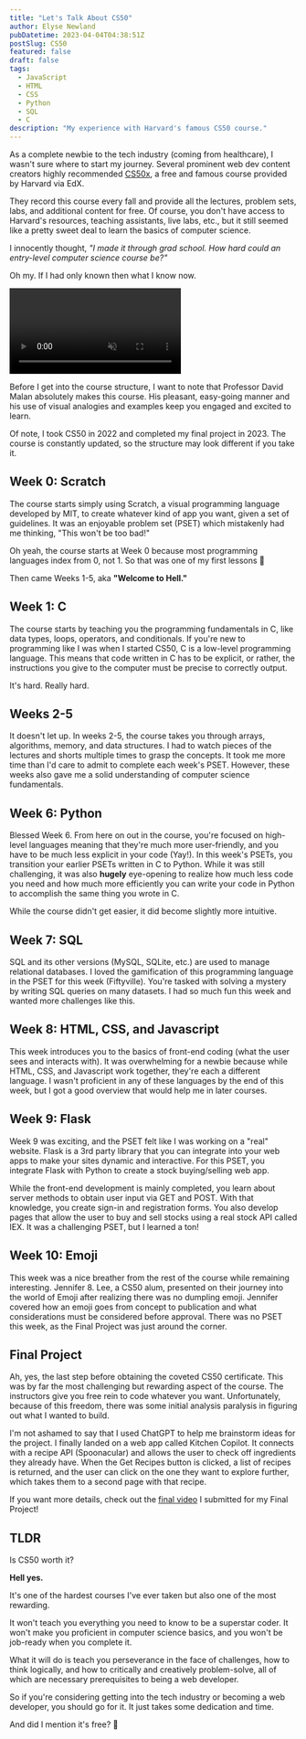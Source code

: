 ```yaml
---
title: "Let's Talk About CS50"
author: Elyse Newland
pubDatetime: 2023-04-04T04:38:51Z
postSlug: CS50
featured: false
draft: false
tags:
  - JavaScript
  - HTML
  - CSS
  - Python
  - SQL
  - C
description: "My experience with Harvard's famous CS50 course."
---
```


As a complete newbie to the tech industry (coming from healthcare), I wasn't sure where to start my journey. Several prominent web dev content creators highly recommended [CS50x](https://cs50.harvard.edu/x/2023/), a free and famous course provided by Harvard via EdX.

They record this course every fall and provide all the lectures, problem sets, labs, and additional content for free. Of course, you don't have access to Harvard's resources, teaching assistants, live labs, etc., but it still seemed like a pretty sweet deal to learn the basics of computer science.

I innocently thought, _"I made it through grad school. How hard could an entry-level computer science course be?"_

Oh my. If I had only known then what I know now.

<video class="w-full h-auto" autoplay loop muted playsinline aria-describedby="video-caption">
    <source src="https://media.giphy.com/media/mcsPU3SkKrYDdW3aAU/giphy.mp4" type="video/mp4">
    <div id="video-caption" class="sr-only">Famous gif of a gray cat wearing a green and white striped shirt typing furiously on an Apple laptop.</div>
</video>

Before I get into the course structure, I want to note that Professor David Malan absolutely makes this course. His pleasant, easy-going manner and his use of visual analogies and examples keep you engaged and excited to learn.

Of note, I took CS50 in 2022 and completed my final project in 2023. The course is constantly updated, so the structure may look different if you take it.

## Week 0: Scratch

The course starts simply using Scratch, a visual programming language developed by MIT, to create whatever kind of app you want, given a set of guidelines. It was an enjoyable problem set (PSET) which mistakenly had me thinking, "This won't be too bad!"

Oh yeah, the course starts at Week 0 because most programming languages index from 0, not 1. So that was one of my first lessons 🙂

Then came Weeks 1-5, aka **"Welcome to Hell."**

## Week 1: C

The course starts by teaching you the programming fundamentals in C, like data types, loops, operators, and conditionals. If you're new to programming like I was when I started CS50, C is a low-level programming language. This means that code written in C has to be explicit, or rather, the instructions you give to the computer must be precise to correctly output.

It's hard. Really hard.

## Weeks 2-5

It doesn't let up. In weeks 2-5, the course takes you through arrays, algorithms, memory, and data structures. I had to watch pieces of the lectures and shorts multiple times to grasp the concepts. It took me more time than I'd care to admit to complete each week's PSET. However, these weeks also gave me a solid understanding of computer science fundamentals.

## Week 6: Python

Blessed Week 6. From here on out in the course, you're focused on high-level languages meaning that they're much more user-friendly, and you have to be much less explicit in your code (Yay!). In this week's PSETs, you transition your earlier PSETs written in C to Python. While it was still challenging, it was also **hugely** eye-opening to realize how much less code you need and how much more efficiently you can write your code in Python to accomplish the same thing you wrote in C.

While the course didn't get easier, it did become slightly more intuitive.

## Week 7: SQL

SQL and its other versions (MySQL, SQLite, etc.) are used to manage relational databases. I loved the gamification of this programming language in the PSET for this week (Fiftyville). You're tasked with solving a mystery by writing SQL queries on many datasets. I had so much fun this week and wanted more challenges like this.

## Week 8: HTML, CSS, and Javascript

This week introduces you to the basics of front-end coding (what the user sees and interacts with). It was overwhelming for a newbie because while HTML, CSS, and Javascript work together, they're each a different language. I wasn't proficient in any of these languages by the end of this week, but I got a good overview that would help me in later courses.

## Week 9: Flask

Week 9 was exciting, and the PSET felt like I was working on a "real" website. Flask is a 3rd party library that you can integrate into your web apps to make your sites dynamic and interactive. For this PSET, you integrate Flask with Python to create a stock buying/selling web app.

While the front-end development is mainly completed, you learn about server methods to obtain user input via GET and POST. With that knowledge, you create sign-in and registration forms. You also develop pages that allow the user to buy and sell stocks using a real stock API called IEX. It was a challenging PSET, but I learned a ton!

## Week 10: Emoji

This week was a nice breather from the rest of the course while remaining interesting. Jennifer 8. Lee, a CS50 alum, presented on their journey into the world of Emoji after realizing there was no dumpling emoji. Jennifer covered how an emoji goes from concept to publication and what considerations must be considered before approval. There was no PSET this week, as the Final Project was just around the corner.

## Final Project

Ah, yes, the last step before obtaining the coveted CS50 certificate. This was by far the most challenging but rewarding aspect of the course. The instructors give you free rein to code whatever you want. Unfortunately, because of this freedom, there was some initial analysis paralysis in figuring out what I wanted to build.

I'm not ashamed to say that I used ChatGPT to help me brainstorm ideas for the project. I finally landed on a web app called Kitchen Copilot. It connects with a recipe API (Spoonacular) and allows the user to check off ingredients they already have. When the Get Recipes button is clicked, a list of recipes is returned, and the user can click on the one they want to explore further, which takes them to a second page with that recipe.

If you want more details, check out the [final video](https://youtu.be/Ox8Pw0P_aQA) I submitted for my Final Project!

## TLDR

Is CS50 worth it?

**Hell yes.**

It's one of the hardest courses I've ever taken but also one of the most rewarding.

It won't teach you everything you need to know to be a superstar coder. It won't make you proficient in computer science basics, and you won't be job-ready when you complete it.

What it will do is teach you perseverance in the face of challenges, how to think logically, and how to critically and creatively problem-solve, all of which are necessary prerequisites to being a web developer.

So if you're considering getting into the tech industry or becoming a web developer, you should go for it. It just takes some dedication and time.

And did I mention it's free? 🙂

